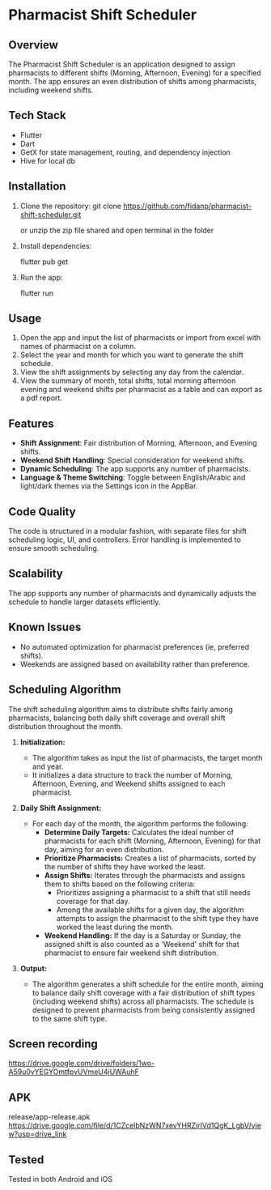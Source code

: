 # Pharmacist Shift Scheduler

## Overview
The Pharmacist Shift Scheduler is an application designed to assign pharmacists to different shifts (Morning, Afternoon, Evening) for a specified month. The app ensures an even distribution of shifts among pharmacists, including weekend shifts.

## Tech Stack
- Flutter
- Dart
- GetX for state management, routing, and dependency injection
- Hive for local db

## Installation
1. Clone the repository:
    git clone https://github.com/fidanp/pharmacist-shift-scheduler.git

    or unzip the zip file shared and open terminal in the folder

2. Install dependencies:
 
    flutter pub get

3. Run the app:

    flutter run


## Usage
1. Open the app and input the list of pharmacists or import from excel with names of pharmacist on a column.
2. Select the year and month for which you want to generate the shift schedule.
3. View the shift assignments by selecting any day from the calendar.
4. View the summary of month, total shifts, total morning afternoon evening and weekend shifts per pharmacist as a table and can export as a pdf report.

## Features
- **Shift Assignment**: Fair distribution of Morning, Afternoon, and Evening shifts.
- **Weekend Shift Handling**: Special consideration for weekend shifts.
- **Dynamic Scheduling**: The app supports any number of pharmacists.
- **Language & Theme Switching**: Toggle between English/Arabic and light/dark themes via the Settings icon in the AppBar.

## Code Quality
The code is structured in a modular fashion, with separate files for shift scheduling logic, UI, and controllers. Error handling is implemented to ensure smooth scheduling.

## Scalability
The app supports any number of pharmacists and dynamically adjusts the schedule to handle larger datasets efficiently.

## Known Issues
- No automated optimization for pharmacist preferences (ie, preferred shifts).
- Weekends are assigned based on availability rather than preference.

## Scheduling Algorithm
The shift scheduling algorithm aims to distribute shifts fairly among pharmacists, balancing both daily shift coverage and overall shift distribution throughout the month.

1.  **Initialization:**
    * The algorithm takes as input the list of pharmacists, the target month and year.
    * It initializes a data structure to track the number of Morning, Afternoon, Evening, and Weekend shifts assigned to each pharmacist.

2.  **Daily Shift Assignment:**
    * For each day of the month, the algorithm performs the following:
        * **Determine Daily Targets:** Calculates the ideal number of pharmacists for each shift (Morning, Afternoon, Evening) for that day, aiming for an even distribution.
        * **Prioritize Pharmacists:** Creates a list of pharmacists, sorted by the number of shifts they have worked the least.
        * **Assign Shifts:** Iterates through the pharmacists and assigns them to shifts based on the following criteria:
            * Prioritizes assigning a pharmacist to a shift that still needs coverage for that day.
            * Among the available shifts for a given day, the algorithm attempts to assign the pharmacist to the shift type they have worked the least during the month.
        * **Weekend Handling:** If the day is a Saturday or Sunday, the assigned shift is also counted as a 'Weekend' shift for that pharmacist to ensure fair weekend shift distribution.

3.  **Output:**
    * The algorithm generates a shift schedule for the entire month, aiming to balance daily shift coverage with a fair distribution of shift types (including weekend shifts) across all pharmacists.  The schedule is designed to prevent pharmacists from being consistently assigned to the same shift type.

## Screen recording
https://drive.google.com/drive/folders/1wo-A59u0vYEGYOmtfpvUVmeU4jUWAuhF

## APK
release/app-release.apk
https://drive.google.com/file/d/1CZcelbNzWN7xevYHRZirIVd1QgK_LgbV/view?usp=drive_link

## Tested
Tested in both Android and iOS
